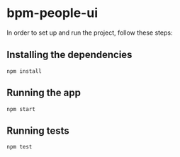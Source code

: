 # bpm-people-ui

In order to set up and run the project, follow these steps:

## Installing the dependencies

```
npm install
```

## Running the app

```
npm start
```

## Running tests

```
npm test
```

